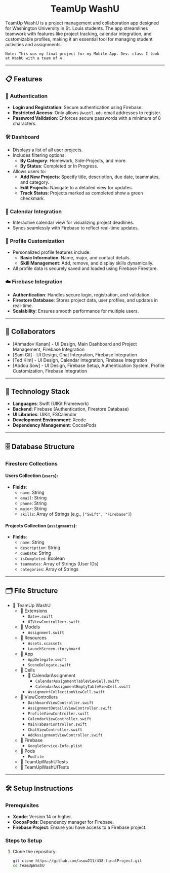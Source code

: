 <div align="center">
    <h1 id="Header">TeamUp WashU</h1>
</div>

TeamUp WashU is a project management and collaboration app designed for Washington University in St. Louis students. 
The app streamlines teamwork with features like project tracking, calendar integration, and customizable profiles, making it an essential tool for managing student activities and assignments.

```
Note: This was my final project for my Mobile App. Dev. class I took at WashU with a team of 4.
```

---

## 📋 **Features**

### 🔐 **Authentication**
- **Login and Registration**: Secure authentication using Firebase.
- **Restricted Access**: Only allows `@wustl.edu` email addresses to register.
- **Password Validation**: Enforces secure passwords with a minimum of 8 characters.

### 🛠️ **Dashboard**
- Displays a list of all user projects.
- Includes filtering options:
  - **By Category**: Homework, Side-Projects, and more.
  - **By Status**: Completed or In Progress.
- Allows users to:
  - **Add New Projects**: Specify title, description, due date, teammates, and category.
  - **Edit Projects**: Navigate to a detailed view for updates.
  - **Track Status**: Projects marked as completed show a green checkmark.

### 📅 **Calendar Integration**
- Interactive calendar view for visualizing project deadlines.
- Syncs seamlessly with Firebase to reflect real-time updates.

### 👤 **Profile Customization**
- Personalized profile features include:
  - **Basic Information**: Name, major, and contact details.
  - **Skill Management**: Add, remove, and display skills dynamically.
- All profile data is securely saved and loaded using Firebase Firestore.

### ☁️ **Firebase Integration**
- **Authentication**: Handles secure login, registration, and validation.
- **Firestore Database**: Stores project data, user profiles, and updates in real-time.
- **Scalability**: Ensures smooth performance for multiple users.

---

## 👥 **Collaborators**

* [Ahmadov Kanan] - UI Design, Main Dashboard and Project Management, Firebase Integration
* [Sam Gil] - UI Design, Chat Integration, Firebase Integration 
* [Ted Kim] - UI Design, Calendar Integration, Firebase Integration
* [Abdou Sow] - UI Design, Firebase Setup, Authentication System, Profile Customization, Firebase Integration

---

## 🚀 **Technology Stack**

- **Languages**: Swift (UIKit Framework)
- **Backend**: Firebase (Authentication, Firestore Database)
- **UI Libraries**: UIKit, FSCalendar
- **Development Environment**: Xcode
- **Dependency Management**: CocoaPods

---

## 🗄️ **Database Structure**

### **Firestore Collections**

#### **Users Collection** (`users`):
- **Fields**:
  - `name`: String
  - `email`: String
  - `phone`: String
  - `major`: String
  - `skills`: Array of Strings (e.g., `["Swift", "Firebase"]`)

#### **Projects Collection** (`assignments`):
- **Fields**:
  - `name`: String
  - `description`: String
  - `dueDate`: String
  - `isCompleted`: Boolean
  - `teammates`: Array of Strings (User IDs)
  - `categories`: Array of Strings

---

## 🗂️ **File Structure**


- 📁 TeamUp WashU
  - 📂 Extensions
    - `Date+.swift`
    - `UIViewController+.swift`
  - 📂 Models
    - `Assignment.swift`
  - 📂 Resources
    - `Assets.xcassets`
    - `LaunchScreen.storyboard`
  - 📂 App
    - `AppDelegate.swift`
    - `SceneDelegate.swift`
  - 📂 Cells
    - 📂 CalendarAssignment
      - `CalendarAssignmentTableViewCell.swift`
      - `CalendarAssignmentEmptyTableViewCell.swift`
    - `AssignmentCollectionViewCell.swift`
  - 📂 ViewControllers
    - `DashboardViewController.swift`
    - `AssignmentDetailsViewController.swift`
    - `ProfileViewController.swift`
    - `CalendarViewController.swift`
    - `MainTabBarController.swift`
    - `ChatViewController.swift`
    - `AddAssignmentViewController.swift`
  - 📂 Firebase
    - `GoogleService-Info.plist`
  - 📂 Pods
    - `Podfile`
  - 📁 TeamUpWashUTests
  - 📁 TeamUpWashUITests


---

## 🛠️ **Setup Instructions**

### **Prerequisites**

- **Xcode**: Version 14 or higher.
- **CocoaPods**: Dependency manager for Firebase.
- **Firebase Project**: Ensure you have access to a Firebase project.

### **Steps to Setup**

1. Clone the repository:
   ```bash
   git clone https://github.com/asow211/438-finalProject.git
   cd TeamUpWashU

